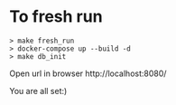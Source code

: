 # To fresh run
````
> make fresh_run 
> docker-compose up --build -d
> make db_init
````

Open url in browser http://localhost:8080/

You are all set:)
